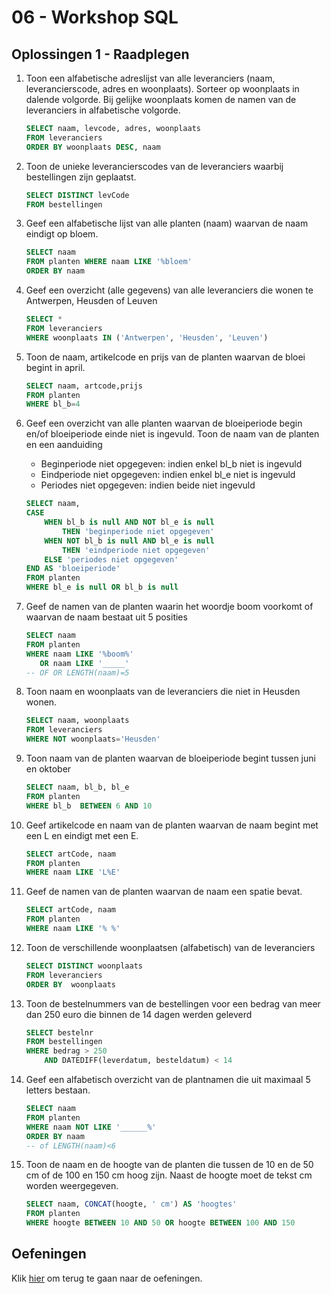 # 06 - Workshop SQL

## Oplossingen 1 - Raadplegen
1. Toon een alfabetische adreslijst van alle leveranciers (naam, leverancierscode, adres en
woonplaats). Sorteer op woonplaats in dalende volgorde. Bij gelijke woonplaats komen de
namen van de leveranciers in alfabetische volgorde.
    ```sql
    SELECT naam, levcode, adres, woonplaats    
    FROM leveranciers 
    ORDER BY woonplaats DESC, naam 
    ```
2. Toon de unieke leverancierscodes van de leveranciers waarbij bestellingen zijn geplaatst. 
    ```sql
    SELECT DISTINCT levCode 
    FROM bestellingen 
    ```
3. Geef een alfabetische lijst van alle planten (naam) waarvan de naam eindigt op bloem. 
    ```sql
    SELECT naam 
    FROM planten WHERE naam LIKE '%bloem' 
    ORDER BY naam 
    ```
4. Geef een overzicht (alle gegevens) van alle leveranciers die wonen te Antwerpen, Heusden of Leuven 
    ```sql 
    SELECT * 
    FROM leveranciers  
    WHERE woonplaats IN ('Antwerpen', 'Heusden', 'Leuven') 
    ```
5. Toon de naam, artikelcode en prijs van de planten waarvan de bloei begint in april. 
    ```sql
    SELECT naam, artcode,prijs 
    FROM planten 
    WHERE bl_b=4 
    ```
6. Geef een overzicht van alle planten waarvan de bloeiperiode begin en/of bloeiperiode einde niet
is ingevuld. Toon de naam van de planten en een aanduiding 
    -  Beginperiode niet opgegeven: indien enkel bl_b niet is ingevuld
    - Eindperiode niet opgegeven: indien enkel bl_e niet is ingevuld
    - Periodes niet opgegeven: indien beide niet ingevuld

    ```sql 
    SELECT naam, 
    CASE 
        WHEN bl_b is null AND NOT bl_e is null 
            THEN 'beginperiode niet opgegeven' 
        WHEN NOT bl_b is null AND bl_e is null 
            THEN 'eindperiode niet opgegeven' 
        ELSE 'periodes niet opgegeven'  
    END AS 'bloeiperiode' 
    FROM planten  
    WHERE bl_e is null OR bl_b is null 
    ```
7. Geef de namen van de planten waarin het woordje boom voorkomt of waarvan de naam bestaat uit 5 posities 
    ```sql
    SELECT naam  
    FROM planten 
    WHERE naam LIKE '%boom%' 
       OR naam LIKE '_____' 
    -- OF OR LENGTH(naam)=5 
    ```
8. Toon naam en woonplaats van de leveranciers die niet in Heusden wonen. 
    ```sql
    SELECT naam, woonplaats 
    FROM leveranciers 
    WHERE NOT woonplaats='Heusden' 
    ```
9. Toon naam van de planten waarvan de bloeiperiode begint tussen juni en oktober 
    ```sql
    SELECT naam, bl_b, bl_e 
    FROM planten 
    WHERE bl_b  BETWEEN 6 AND 10 
    ```
10. Geef artikelcode en naam van de planten waarvan de naam begint met een L en eindigt met een E. 
    ```sql
    SELECT artCode, naam 
    FROM planten 
    WHERE naam LIKE 'L%E' 
    ```
11. Geef de namen van de planten waarvan de naam een spatie bevat. 
    ```sql
    SELECT artCode, naam 
    FROM planten 
    WHERE naam LIKE '% %' 
    ```
12. Toon de verschillende woonplaatsen (alfabetisch) van de leveranciers 
    ```sql
    SELECT DISTINCT woonplaats 
    FROM leveranciers 
    ORDER BY  woonplaats 
    ```
 
13. Toon de bestelnummers van de bestellingen voor een bedrag van meer dan 250 euro die binnen de 14 dagen werden geleverd 
    ```sql 
    SELECT bestelnr 
    FROM bestellingen 
    WHERE bedrag > 250 
        AND DATEDIFF(leverdatum, besteldatum) < 14 
    ```
14. Geef een alfabetisch overzicht van de plantnamen die uit maximaal 5 letters bestaan. 
    ```sql
    SELECT naam 
    FROM planten 
    WHERE naam NOT LIKE '______%' 
    ORDER BY naam 
    -- of LENGTH(naam)<6 
    ```

15. Toon de naam en de hoogte van de planten die tussen de 10 en de 50 cm of de 100 en 150 cm hoog zijn. Naast de hoogte moet de tekst cm worden weergegeven. 
    ```sql 
    SELECT naam, CONCAT(hoogte, ' cm') AS 'hoogtes' 
    FROM planten  
    WHERE hoogte BETWEEN 10 AND 50 OR hoogte BETWEEN 100 AND 150 
    ```

## Oefeningen
Klik [hier](../exercises.md) om terug te gaan naar de oefeningen.
